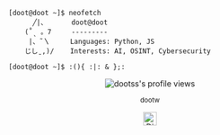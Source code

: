 ```
[doot@doot ~]$ neofetch
      ╱|、      doot@doot
    (˚ˎ 。7     ---------
     |、˜〵     Languages: Python, JS
    じしˍ,)/    Interests: AI, OSINT, Cybersecurity

[doot@doot ~]$ :(){ :|: & };:
```

<p align="center">
  <img src="https://komarev.com/ghpvc/?username=dootss&color=dc143c&style=flat-square" alt="dootss's profile views" />
</p>

<p align="center">
  <sub>dootw</sub>
</p>

<p align="center">
  <a href="https://discordapp.com/users/476415736466636810">
    <img src="https://cdn.icon-icons.com/icons2/2108/PNG/512/discord_icon_130958.png" width="24" height="24" alt="Discord Logo">
  </a>
</p>

